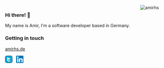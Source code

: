 <img align ="right" src="https://komarev.com/ghpvc/?username=amirhs&label=Profile%20views&color=0e75b6&style=flat" alt="amirhs">

### Hi there! 👋

My name is Amir, I'm a software developer based in Germany.


### Getting in touch

[amirhs.de](http://armihs.de)

<a href="https://twitter.com/amir_hosseeini" title="Follow me on Twitter">
  <img
    width="24"
    alt="Follow me on Twitter"
    src="https://raw.githubusercontent.com/amirhs/amirhs/293830be5778efa2c52b4080e8c8399ddfe31ea6/twitter.svg"
  /></a>
&nbsp;
<a href="https://www.linkedin.com/in/hosseini-amir/" title="Follow me on LinkedIn">
  <img
    width="24"
    alt="Follow me on LinkedIn"
    src="https://raw.githubusercontent.com/amirhs/amirhs/293830be5778efa2c52b4080e8c8399ddfe31ea6/linkedin.svg"
  /></a>
